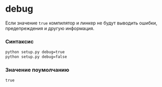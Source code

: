 # debug
Если значение `true` компилятор и линкер не будут выводить ошибки, предепреждения и другую информация.
### Синтаксис
```bash
python setup.py debug=true
python setup.py debug=false
```
### Значение поумолчанию
`true`
